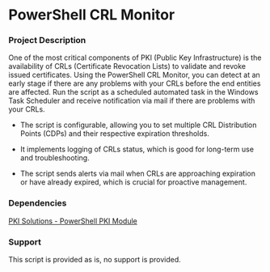 # PowerShell CRL Monitor

### Project Description
One of the most critical components of PKI (Public Key Infrastructure) is the availability of CRLs (Certificate Revocation Lists) to validate and revoke issued certificates. Using the PowerShell CRL Monitor, you can detect at an early stage if there are any problems with your CRLs before the end entities are affected. Run the script as a scheduled automated task in the Windows Task Scheduler and receive notification via mail if there are problems with your CRLs.

* The script is configurable, allowing you to set multiple CRL Distribution Points (CDPs) and their respective expiration thresholds.

* It implements logging of CRLs status, which is good for long-term use and troubleshooting.

* The script sends alerts via mail when CRLs are approaching expiration or have already expired, which is crucial for proactive management.

### Dependencies
[PKI Solutions - PowerShell PKI Module](https://www.pkisolutions.com/tools/pspki/)

### Support
This script is provided as is, no support is provided.
